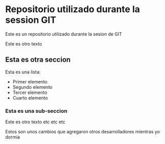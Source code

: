 # Repositorio utilizado durante la session GIT
Este es un repositorio utilizado durante la sesion de GIT

Este es otro texto
## Esta es otra seccion

Esta es una lista:

- Primer elemento
- Segundo elemento
- Tercer elemento
- Cuarto elemento


### Esta es una sub-seccion
Este es otro texto etc etc etc

Estos son unos cambios que agregaron otros desarrolladores mientras yo dormia
